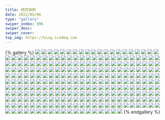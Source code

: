 ```yaml
---
title: 网页快照
date: 2022/05/06 
type: "gallery" 
swiper_index: 996
swiper_desc: 
swiper_cover: 
top_img: https://bing.icodeq.com 
---
```


{% gallery %}
![](https://alist.learnonly.xyz/d/!网页快照/time.run-us-west2.goorm.io/2022-08-13_15-58-34.png)
![](https://alist.learnonly.xyz/d/!网页快照/time.run-us-west2.goorm.io/2022-08-15_13-33-17.png)
![](https://alist.learnonly.xyz/d/!网页快照/time.run-us-west2.goorm.io/2022-08-15_19-01-31.png)
![](https://alist.learnonly.xyz/d/!网页快照/time.run-us-west2.goorm.io/2022-08-14_15-58-02.png)
![](https://alist.learnonly.xyz/d/!网页快照/time.run-us-west2.goorm.io/2022-08-15_09-58-55.png)
![](https://alist.learnonly.xyz/d/!网页快照/time.run-us-west2.goorm.io/2022-08-14_09-58-11.png)
![](https://alist.learnonly.xyz/d/!网页快照/time.run-us-west2.goorm.io/2022-08-14_06-59-17.png)
![](https://alist.learnonly.xyz/d/!网页快照/time.run-us-west2.goorm.io/2022-08-13_22-00-43.png)
![](https://alist.learnonly.xyz/d/!网页快照/time.run-us-west2.goorm.io/2022-08-15_21-58-20.png)
![](https://alist.learnonly.xyz/d/!网页快照/time.run-us-west2.goorm.io/2022-08-15_07-03-15.png)
![](https://alist.learnonly.xyz/d/!网页快照/time.run-us-west2.goorm.io/2022-08-14_18-58-26.png)
![](https://alist.learnonly.xyz/d/!网页快照/time.run-us-west2.goorm.io/2022-08-15_03-13-40.png)
![](https://alist.learnonly.xyz/d/!网页快照/time.run-us-west2.goorm.io/2022-08-13_18-58-36.png)
![](https://alist.learnonly.xyz/d/!网页快照/time.run-us-west2.goorm.io/2022-08-13_02-48-35.png)
![](https://alist.learnonly.xyz/d/!网页快照/time.run-us-west2.goorm.io/2022-08-13_13-17-39.png)
![](https://alist.learnonly.xyz/d/!网页快照/time.run-us-west2.goorm.io/2022-08-14_03-04-40.png)
![](https://alist.learnonly.xyz/d/!网页快照/time.run-us-west2.goorm.io/2022-08-15_15-59-40.png)
![](https://alist.learnonly.xyz/d/!网页快照/time.run-us-west2.goorm.io/2022-08-13_07-00-04.png)
![](https://alist.learnonly.xyz/d/!网页快照/time.run-us-west2.goorm.io/2022-08-13_09-58-09.png)
![](https://alist.learnonly.xyz/d/!网页快照/time.run-us-west2.goorm.io/2022-08-14_21-58-32.png)
![](https://alist.learnonly.xyz/d/!网页快照/time.run-us-west2.goorm.io/2022-08-15_04-53-45.png)
![](https://alist.learnonly.xyz/d/!网页快照/time.run-us-west2.goorm.io/2022-08-14_13-23-07.png)
![](https://alist.learnonly.xyz/d/!网页快照/time.run-us-west2.goorm.io/2022-08-14_04-19-36.png)
![](https://alist.learnonly.xyz/d/!网页快照/time.run-us-west2.goorm.io/2022-08-13_04-15-10.png)
![](https://alist.learnonly.xyz/d/!网页快照/vercel.pighog.repl.co/2022-08-13_22-00-09.png)
![](https://alist.learnonly.xyz/d/!网页快照/vercel.pighog.repl.co/2022-08-13_15-57-33.png)
![](https://alist.learnonly.xyz/d/!网页快照/vercel.pighog.repl.co/2022-08-15_15-59-06.png)
![](https://alist.learnonly.xyz/d/!网页快照/vercel.pighog.repl.co/2022-08-14_21-57-57.png)
![](https://alist.learnonly.xyz/d/!网页快照/vercel.pighog.repl.co/2022-08-13_09-57-36.png)
![](https://alist.learnonly.xyz/d/!网页快照/vercel.pighog.repl.co/2022-08-15_13-32-48.png)
![](https://alist.learnonly.xyz/d/!网页快照/vercel.pighog.repl.co/2022-08-14_18-57-55.png)
![](https://alist.learnonly.xyz/d/!网页快照/vercel.pighog.repl.co/2022-08-13_04-14-03.png)
![](https://alist.learnonly.xyz/d/!网页快照/vercel.pighog.repl.co/2022-08-15_09-57-12.png)
![](https://alist.learnonly.xyz/d/!网页快照/vercel.pighog.repl.co/2022-08-15_07-02-34.png)
![](https://alist.learnonly.xyz/d/!网页快照/vercel.pighog.repl.co/2022-08-13_06-58-28.png)
![](https://alist.learnonly.xyz/d/!网页快照/vercel.pighog.repl.co/2022-08-15_03-13-11.png)
![](https://alist.learnonly.xyz/d/!网页快照/vercel.pighog.repl.co/2022-08-14_06-58-42.png)
![](https://alist.learnonly.xyz/d/!网页快照/vercel.pighog.repl.co/2022-08-14_15-57-11.png)
![](https://alist.learnonly.xyz/d/!网页快照/vercel.pighog.repl.co/2022-08-14_03-04-10.png)
![](https://alist.learnonly.xyz/d/!网页快照/vercel.pighog.repl.co/2022-08-13_02-48-06.png)
![](https://alist.learnonly.xyz/d/!网页快照/vercel.pighog.repl.co/2022-08-13_13-17-10.png)
![](https://alist.learnonly.xyz/d/!网页快照/vercel.pighog.repl.co/2022-08-15_19-01-02.png)
![](https://alist.learnonly.xyz/d/!网页快照/vercel.pighog.repl.co/2022-08-14_13-19-40.png)
![](https://alist.learnonly.xyz/d/!网页快照/vercel.pighog.repl.co/2022-08-14_09-57-35.png)
![](https://alist.learnonly.xyz/d/!网页快照/vercel.pighog.repl.co/2022-08-15_21-57-47.png)
![](https://alist.learnonly.xyz/d/!网页快照/vercel.pighog.repl.co/2022-08-14_04-18-20.png)
![](https://alist.learnonly.xyz/d/!网页快照/vercel.pighog.repl.co/2022-08-15_04-53-15.png)
![](https://alist.learnonly.xyz/d/!网页快照/vercel.pighog.repl.co/2022-08-13_18-58-06.png)
![](https://alist.learnonly.xyz/d/!网页快照/alist.learnonly.xyz/2022-08-15_09-55-39.png)
![](https://alist.learnonly.xyz/d/!网页快照/alist.learnonly.xyz/2022-08-14_21-55-57.png)
![](https://alist.learnonly.xyz/d/!网页快照/alist.learnonly.xyz/2022-08-15_04-51-11.png)
![](https://alist.learnonly.xyz/d/!网页快照/alist.learnonly.xyz/2022-08-15_07-00-28.png)
![](https://alist.learnonly.xyz/d/!网页快照/alist.learnonly.xyz/2022-08-15_13-30-49.png)
![](https://alist.learnonly.xyz/d/!网页快照/alist.learnonly.xyz/2022-08-13_09-55-54.png)
![](https://alist.learnonly.xyz/d/!网页快照/alist.learnonly.xyz/2022-08-15_21-56-02.png)
![](https://alist.learnonly.xyz/d/!网页快照/alist.learnonly.xyz/2022-08-14_09-55-57.png)
![](https://alist.learnonly.xyz/d/!网页快照/alist.learnonly.xyz/2022-08-14_03-01-28.png)
![](https://alist.learnonly.xyz/d/!网页快照/alist.learnonly.xyz/2022-08-14_15-55-41.png)
![](https://alist.learnonly.xyz/d/!网页快照/alist.learnonly.xyz/2022-08-15_18-58-42.png)
![](https://alist.learnonly.xyz/d/!网页快照/alist.learnonly.xyz/2022-08-13_06-56-56.png)
![](https://alist.learnonly.xyz/d/!网页快照/alist.learnonly.xyz/2022-08-14_18-55-55.png)
![](https://alist.learnonly.xyz/d/!网页快照/alist.learnonly.xyz/2022-08-15_03-10-48.png)
![](https://alist.learnonly.xyz/d/!网页快照/alist.learnonly.xyz/2022-08-14_06-57-11.png)
![](https://alist.learnonly.xyz/d/!网页快照/alist.learnonly.xyz/2022-08-14_04-16-03.png)
![](https://alist.learnonly.xyz/d/!网页快照/alist.learnonly.xyz/2022-08-13_21-56-15.png)
![](https://alist.learnonly.xyz/d/!网页快照/alist.learnonly.xyz/2022-08-13_04-11-35.png)
![](https://alist.learnonly.xyz/d/!网页快照/alist.learnonly.xyz/2022-08-15_15-56-38.png)
![](https://alist.learnonly.xyz/d/!网页快照/alist.learnonly.xyz/2022-08-13_02-46-33.png)
![](https://alist.learnonly.xyz/d/!网页快照/alist.learnonly.xyz/2022-08-13_13-15-12.png)
![](https://alist.learnonly.xyz/d/!网页快照/alist.learnonly.xyz/2022-08-13_18-56-08.png)
![](https://alist.learnonly.xyz/d/!网页快照/alist.learnonly.xyz/2022-08-14_13-17-44.png)
![](https://alist.learnonly.xyz/d/!网页快照/alist.learnonly.xyz/2022-08-13_15-55-44.png)
![](https://alist.learnonly.xyz/d/!网页快照/img.pighog.repl.co/2022-08-13_21-59-05.png)
![](https://alist.learnonly.xyz/d/!网页快照/img.pighog.repl.co/2022-08-15_15-57-49.png)
![](https://alist.learnonly.xyz/d/!网页快照/img.pighog.repl.co/2022-08-13_06-57-43.png)
![](https://alist.learnonly.xyz/d/!网页快照/img.pighog.repl.co/2022-08-13_18-56-48.png)
![](https://alist.learnonly.xyz/d/!网页快照/img.pighog.repl.co/2022-08-15_21-56-45.png)
![](https://alist.learnonly.xyz/d/!网页快照/img.pighog.repl.co/2022-08-15_04-52-25.png)
![](https://alist.learnonly.xyz/d/!网页快照/img.pighog.repl.co/2022-08-14_18-56-37.png)
![](https://alist.learnonly.xyz/d/!网页快照/img.pighog.repl.co/2022-08-15_18-59-57.png)
![](https://alist.learnonly.xyz/d/!网页快照/img.pighog.repl.co/2022-08-15_09-56-22.png)
![](https://alist.learnonly.xyz/d/!网页快照/img.pighog.repl.co/2022-08-14_15-56-22.png)
![](https://alist.learnonly.xyz/d/!网页快照/img.pighog.repl.co/2022-08-15_03-12-09.png)
![](https://alist.learnonly.xyz/d/!网页快照/img.pighog.repl.co/2022-08-13_15-56-30.png)
![](https://alist.learnonly.xyz/d/!网页快照/img.pighog.repl.co/2022-08-14_21-56-39.png)
![](https://alist.learnonly.xyz/d/!网页快照/img.pighog.repl.co/2022-08-13_02-47-19.png)
![](https://alist.learnonly.xyz/d/!网页快照/img.pighog.repl.co/2022-08-13_09-56-35.png)
![](https://alist.learnonly.xyz/d/!网页快照/img.pighog.repl.co/2022-08-13_13-16-09.png)
![](https://alist.learnonly.xyz/d/!网页快照/img.pighog.repl.co/2022-08-14_13-18-53.png)
![](https://alist.learnonly.xyz/d/!网页快照/img.pighog.repl.co/2022-08-15_13-31-35.png)
![](https://alist.learnonly.xyz/d/!网页快照/img.pighog.repl.co/2022-08-13_04-12-23.png)
![](https://alist.learnonly.xyz/d/!网页快照/img.pighog.repl.co/2022-08-14_04-16-42.png)
![](https://alist.learnonly.xyz/d/!网页快照/img.pighog.repl.co/2022-08-14_09-56-47.png)
![](https://alist.learnonly.xyz/d/!网页快照/img.pighog.repl.co/2022-08-14_06-57-49.png)
![](https://alist.learnonly.xyz/d/!网页快照/img.pighog.repl.co/2022-08-14_03-02-07.png)
![](https://alist.learnonly.xyz/d/!网页快照/img.pighog.repl.co/2022-08-15_07-01-44.png)
![](https://alist.learnonly.xyz/d/!网页快照/one.pighog.repl.co/2022-08-15_19-00-55.png)
![](https://alist.learnonly.xyz/d/!网页快照/one.pighog.repl.co/2022-08-15_15-58-59.png)
![](https://alist.learnonly.xyz/d/!网页快照/one.pighog.repl.co/2022-08-15_09-57-04.png)
![](https://alist.learnonly.xyz/d/!网页快照/one.pighog.repl.co/2022-08-15_03-13-03.png)
![](https://alist.learnonly.xyz/d/!网页快照/one.pighog.repl.co/2022-08-15_07-02-27.png)
![](https://alist.learnonly.xyz/d/!网页快照/one.pighog.repl.co/2022-08-13_15-57-25.png)
![](https://alist.learnonly.xyz/d/!网页快照/one.pighog.repl.co/2022-08-15_13-32-41.png)
![](https://alist.learnonly.xyz/d/!网页快照/one.pighog.repl.co/2022-08-14_21-57-50.png)
![](https://alist.learnonly.xyz/d/!网页快照/one.pighog.repl.co/2022-08-14_04-18-13.png)
![](https://alist.learnonly.xyz/d/!网页快照/one.pighog.repl.co/2022-08-13_02-47-59.png)
![](https://alist.learnonly.xyz/d/!网页快照/one.pighog.repl.co/2022-08-15_21-57-40.png)
![](https://alist.learnonly.xyz/d/!网页快照/one.pighog.repl.co/2022-08-15_04-53-07.png)
![](https://alist.learnonly.xyz/d/!网页快照/one.pighog.repl.co/2022-08-14_06-58-34.png)
![](https://alist.learnonly.xyz/d/!网页快照/one.pighog.repl.co/2022-08-13_06-58-22.png)
![](https://alist.learnonly.xyz/d/!网页快照/one.pighog.repl.co/2022-08-14_13-19-32.png)
![](https://alist.learnonly.xyz/d/!网页快照/one.pighog.repl.co/2022-08-13_04-13-56.png)
![](https://alist.learnonly.xyz/d/!网页快照/one.pighog.repl.co/2022-08-14_18-57-48.png)
![](https://alist.learnonly.xyz/d/!网页快照/one.pighog.repl.co/2022-08-14_03-04-03.png)
![](https://alist.learnonly.xyz/d/!网页快照/one.pighog.repl.co/2022-08-14_15-57-04.png)
![](https://alist.learnonly.xyz/d/!网页快照/one.pighog.repl.co/2022-08-13_09-57-29.png)
![](https://alist.learnonly.xyz/d/!网页快照/one.pighog.repl.co/2022-08-13_22-00-01.png)
![](https://alist.learnonly.xyz/d/!网页快照/one.pighog.repl.co/2022-08-13_18-57-59.png)
![](https://alist.learnonly.xyz/d/!网页快照/one.pighog.repl.co/2022-08-13_13-17-03.png)
![](https://alist.learnonly.xyz/d/!网页快照/one.pighog.repl.co/2022-08-14_09-57-28.png)
![](https://alist.learnonly.xyz/d/!网页快照/todo.learnonly.xyz/2022-08-15_03-13-52.png)
![](https://alist.learnonly.xyz/d/!网页快照/todo.learnonly.xyz/2022-08-14_03-05-01.png)
![](https://alist.learnonly.xyz/d/!网页快照/todo.learnonly.xyz/2022-08-15_21-58-33.png)
![](https://alist.learnonly.xyz/d/!网页快照/todo.learnonly.xyz/2022-08-13_02-49-57.png)
![](https://alist.learnonly.xyz/d/!网页快照/todo.learnonly.xyz/2022-08-15_09-59-24.png)
![](https://alist.learnonly.xyz/d/!网页快照/todo.learnonly.xyz/2022-08-13_07-00-23.png)
![](https://alist.learnonly.xyz/d/!网页快照/todo.learnonly.xyz/2022-08-13_18-58-55.png)
![](https://alist.learnonly.xyz/d/!网页快照/todo.learnonly.xyz/2022-08-15_13-33-38.png)
![](https://alist.learnonly.xyz/d/!网页快照/todo.learnonly.xyz/2022-08-15_13-33-49.png)
![](https://alist.learnonly.xyz/d/!网页快照/todo.learnonly.xyz/2022-08-14_03-04-51.png)
![](https://alist.learnonly.xyz/d/!网页快照/todo.learnonly.xyz/2022-08-15_19-01-53.png)
![](https://alist.learnonly.xyz/d/!网页快照/todo.learnonly.xyz/2022-08-14_09-58-27.png)
![](https://alist.learnonly.xyz/d/!网页快照/todo.learnonly.xyz/2022-08-14_04-19-58.png)
![](https://alist.learnonly.xyz/d/!网页快照/todo.learnonly.xyz/2022-08-14_18-58-48.png)
![](https://alist.learnonly.xyz/d/!网页快照/todo.learnonly.xyz/2022-08-14_13-23-30.png)
![](https://alist.learnonly.xyz/d/!网页快照/todo.learnonly.xyz/2022-08-13_15-58-54.png)
![](https://alist.learnonly.xyz/d/!网页快照/todo.learnonly.xyz/2022-08-13_22-00-53.png)
![](https://alist.learnonly.xyz/d/!网页快照/todo.learnonly.xyz/2022-08-13_02-50-07.png)
![](https://alist.learnonly.xyz/d/!网页快照/todo.learnonly.xyz/2022-08-14_06-59-39.png)
![](https://alist.learnonly.xyz/d/!网页快照/todo.learnonly.xyz/2022-08-13_15-58-45.png)
![](https://alist.learnonly.xyz/d/!网页快照/todo.learnonly.xyz/2022-08-14_21-58-54.png)
![](https://alist.learnonly.xyz/d/!网页快照/todo.learnonly.xyz/2022-08-14_21-58-43.png)
![](https://alist.learnonly.xyz/d/!网页快照/todo.learnonly.xyz/2022-08-15_07-03-32.png)
![](https://alist.learnonly.xyz/d/!网页快照/todo.learnonly.xyz/2022-08-13_07-00-13.png)
![](https://alist.learnonly.xyz/d/!网页快照/todo.learnonly.xyz/2022-08-13_09-58-18.png)
![](https://alist.learnonly.xyz/d/!网页快照/todo.learnonly.xyz/2022-08-14_13-23-18.png)
![](https://alist.learnonly.xyz/d/!网页快照/todo.learnonly.xyz/2022-08-15_16-00-02.png)
![](https://alist.learnonly.xyz/d/!网页快照/todo.learnonly.xyz/2022-08-14_09-58-39.png)
![](https://alist.learnonly.xyz/d/!网页快照/todo.learnonly.xyz/2022-08-15_04-54-06.png)
![](https://alist.learnonly.xyz/d/!网页快照/todo.learnonly.xyz/2022-08-14_04-19-47.png)
![](https://alist.learnonly.xyz/d/!网页快照/todo.learnonly.xyz/2022-08-15_04-53-56.png)
![](https://alist.learnonly.xyz/d/!网页快照/todo.learnonly.xyz/2022-08-15_19-01-42.png)
![](https://alist.learnonly.xyz/d/!网页快照/todo.learnonly.xyz/2022-08-13_04-15-30.png)
![](https://alist.learnonly.xyz/d/!网页快照/todo.learnonly.xyz/2022-08-14_15-58-15.png)
![](https://alist.learnonly.xyz/d/!网页快照/todo.learnonly.xyz/2022-08-15_03-14-03.png)
![](https://alist.learnonly.xyz/d/!网页快照/todo.learnonly.xyz/2022-08-13_04-15-19.png)
![](https://alist.learnonly.xyz/d/!网页快照/todo.learnonly.xyz/2022-08-13_22-01-02.png)
![](https://alist.learnonly.xyz/d/!网页快照/todo.learnonly.xyz/2022-08-14_15-58-26.png)
![](https://alist.learnonly.xyz/d/!网页快照/todo.learnonly.xyz/2022-08-13_18-58-46.png)
![](https://alist.learnonly.xyz/d/!网页快照/todo.learnonly.xyz/2022-08-14_06-59-28.png)
![](https://alist.learnonly.xyz/d/!网页快照/todo.learnonly.xyz/2022-08-15_21-58-44.png)
![](https://alist.learnonly.xyz/d/!网页快照/todo.learnonly.xyz/2022-08-13_13-18-00.png)
![](https://alist.learnonly.xyz/d/!网页快照/todo.learnonly.xyz/2022-08-15_07-03-43.png)
![](https://alist.learnonly.xyz/d/!网页快照/todo.learnonly.xyz/2022-08-14_18-58-37.png)
![](https://alist.learnonly.xyz/d/!网页快照/todo.learnonly.xyz/2022-08-13_09-58-28.png)
![](https://alist.learnonly.xyz/d/!网页快照/todo.learnonly.xyz/2022-08-15_09-59-13.png)
![](https://alist.learnonly.xyz/d/!网页快照/todo.learnonly.xyz/2022-08-15_15-59-51.png)
![](https://alist.learnonly.xyz/d/!网页快照/todo.learnonly.xyz/2022-08-13_13-17-49.png)
![](https://alist.learnonly.xyz/d/!网页快照/space.bilibili.com/2022-08-15_13-30-59.png)
![](https://alist.learnonly.xyz/d/!网页快照/space.bilibili.com/2022-08-14_09-56-08.png)
![](https://alist.learnonly.xyz/d/!网页快照/space.bilibili.com/2022-08-15_03-10-59.png)
![](https://alist.learnonly.xyz/d/!网页快照/space.bilibili.com/2022-08-13_02-46-45.png)
![](https://alist.learnonly.xyz/d/!网页快照/space.bilibili.com/2022-08-14_06-57-21.png)
![](https://alist.learnonly.xyz/d/!网页快照/space.bilibili.com/2022-08-13_04-11-47.png)
![](https://alist.learnonly.xyz/d/!网页快照/space.bilibili.com/2022-08-14_03-01-40.png)
![](https://alist.learnonly.xyz/d/!网页快照/space.bilibili.com/2022-08-13_18-56-19.png)
![](https://alist.learnonly.xyz/d/!网页快照/space.bilibili.com/2022-08-15_07-00-43.png)
![](https://alist.learnonly.xyz/d/!网页快照/space.bilibili.com/2022-08-15_15-56-49.png)
![](https://alist.learnonly.xyz/d/!网页快照/space.bilibili.com/2022-08-13_13-15-27.png)
![](https://alist.learnonly.xyz/d/!网页快照/space.bilibili.com/2022-08-13_06-57-07.png)
![](https://alist.learnonly.xyz/d/!网页快照/space.bilibili.com/2022-08-13_21-56-27.png)
![](https://alist.learnonly.xyz/d/!网页快照/space.bilibili.com/2022-08-13_15-55-59.png)
![](https://alist.learnonly.xyz/d/!网页快照/space.bilibili.com/2022-08-14_21-56-08.png)
![](https://alist.learnonly.xyz/d/!网页快照/space.bilibili.com/2022-08-15_04-51-23.png)
![](https://alist.learnonly.xyz/d/!网页快照/space.bilibili.com/2022-08-14_13-17-54.png)
![](https://alist.learnonly.xyz/d/!网页快照/space.bilibili.com/2022-08-13_09-56-06.png)
![](https://alist.learnonly.xyz/d/!网页快照/space.bilibili.com/2022-08-15_09-55-50.png)
![](https://alist.learnonly.xyz/d/!网页快照/space.bilibili.com/2022-08-14_15-55-52.png)
![](https://alist.learnonly.xyz/d/!网页快照/space.bilibili.com/2022-08-15_18-58-54.png)
![](https://alist.learnonly.xyz/d/!网页快照/space.bilibili.com/2022-08-14_18-56-05.png)
![](https://alist.learnonly.xyz/d/!网页快照/space.bilibili.com/2022-08-15_21-56-13.png)
![](https://alist.learnonly.xyz/d/!网页快照/space.bilibili.com/2022-08-14_04-16-13.png)
![](https://alist.learnonly.xyz/d/!网页快照/news.pigp.repl.co/2022-08-15_03-13-33.png)
![](https://alist.learnonly.xyz/d/!网页快照/news.pigp.repl.co/2022-08-15_15-59-32.png)
![](https://alist.learnonly.xyz/d/!网页快照/news.pigp.repl.co/2022-08-15_21-58-13.png)
![](https://alist.learnonly.xyz/d/!网页快照/news.pigp.repl.co/2022-08-15_04-53-37.png)
![](https://alist.learnonly.xyz/d/!网页快照/news.pigp.repl.co/2022-08-13_18-58-28.png)
![](https://alist.learnonly.xyz/d/!网页快照/news.pigp.repl.co/2022-08-13_15-58-27.png)
![](https://alist.learnonly.xyz/d/!网页快照/news.pigp.repl.co/2022-08-13_06-59-56.png)
![](https://alist.learnonly.xyz/d/!网页快照/news.pigp.repl.co/2022-08-14_18-58-18.png)
![](https://alist.learnonly.xyz/d/!网页快照/news.pigp.repl.co/2022-08-13_04-15-01.png)
![](https://alist.learnonly.xyz/d/!网页快照/news.pigp.repl.co/2022-08-15_13-33-10.png)
![](https://alist.learnonly.xyz/d/!网页快照/news.pigp.repl.co/2022-08-14_06-59-10.png)
![](https://alist.learnonly.xyz/d/!网页快照/news.pigp.repl.co/2022-08-14_09-58-03.png)
![](https://alist.learnonly.xyz/d/!网页快照/news.pigp.repl.co/2022-08-13_13-17-31.png)
![](https://alist.learnonly.xyz/d/!网页快照/news.pigp.repl.co/2022-08-13_22-00-35.png)
![](https://alist.learnonly.xyz/d/!网页快照/news.pigp.repl.co/2022-08-13_09-58-00.png)
![](https://alist.learnonly.xyz/d/!网页快照/news.pigp.repl.co/2022-08-14_03-04-33.png)
![](https://alist.learnonly.xyz/d/!网页快照/news.pigp.repl.co/2022-08-15_09-58-47.png)
![](https://alist.learnonly.xyz/d/!网页快照/news.pigp.repl.co/2022-08-14_15-57-54.png)
![](https://alist.learnonly.xyz/d/!网页快照/news.pigp.repl.co/2022-08-14_21-58-23.png)
![](https://alist.learnonly.xyz/d/!网页快照/news.pigp.repl.co/2022-08-15_07-03-07.png)
![](https://alist.learnonly.xyz/d/!网页快照/news.pigp.repl.co/2022-08-13_02-48-28.png)
![](https://alist.learnonly.xyz/d/!网页快照/news.pigp.repl.co/2022-08-14_04-19-28.png)
![](https://alist.learnonly.xyz/d/!网页快照/news.pigp.repl.co/2022-08-15_19-01-23.png)
![](https://alist.learnonly.xyz/d/!网页快照/news.pigp.repl.co/2022-08-14_13-22-59.png)
![](https://alist.learnonly.xyz/d/!网页快照/pighog.vercel.app/2022-08-15_21-56-36.png)
![](https://alist.learnonly.xyz/d/!网页快照/pighog.vercel.app/2022-08-15_09-56-13.png)
![](https://alist.learnonly.xyz/d/!网页快照/pighog.vercel.app/2022-08-15_04-52-16.png)
![](https://alist.learnonly.xyz/d/!网页快照/pighog.vercel.app/2022-08-14_13-18-16.png)
![](https://alist.learnonly.xyz/d/!网页快照/pighog.vercel.app/2022-08-14_15-56-13.png)
![](https://alist.learnonly.xyz/d/!网页快照/pighog.vercel.app/2022-08-15_07-01-34.png)
![](https://alist.learnonly.xyz/d/!网页快照/pighog.vercel.app/2022-08-15_13-31-25.png)
![](https://alist.learnonly.xyz/d/!网页快照/pighog.vercel.app/2022-08-13_09-56-25.png)
![](https://alist.learnonly.xyz/d/!网页快照/pighog.vercel.app/2022-08-14_04-16-33.png)
![](https://alist.learnonly.xyz/d/!网页快照/pighog.vercel.app/2022-08-14_06-57-40.png)
![](https://alist.learnonly.xyz/d/!网页快照/pighog.vercel.app/2022-08-13_15-56-21.png)
![](https://alist.learnonly.xyz/d/!网页快照/pighog.vercel.app/2022-08-13_02-47-09.png)
![](https://alist.learnonly.xyz/d/!网页快照/pighog.vercel.app/2022-08-13_04-12-14.png)
![](https://alist.learnonly.xyz/d/!网页快照/pighog.vercel.app/2022-08-13_13-15-48.png)
![](https://alist.learnonly.xyz/d/!网页快照/pighog.vercel.app/2022-08-14_03-01-57.png)
![](https://alist.learnonly.xyz/d/!网页快照/pighog.vercel.app/2022-08-15_15-57-39.png)
![](https://alist.learnonly.xyz/d/!网页快照/pighog.vercel.app/2022-08-14_09-56-38.png)
![](https://alist.learnonly.xyz/d/!网页快照/pighog.vercel.app/2022-08-15_18-59-47.png)
![](https://alist.learnonly.xyz/d/!网页快照/pighog.vercel.app/2022-08-14_21-56-30.png)
![](https://alist.learnonly.xyz/d/!网页快照/pighog.vercel.app/2022-08-13_21-58-55.png)
![](https://alist.learnonly.xyz/d/!网页快照/pighog.vercel.app/2022-08-13_06-57-33.png)
![](https://alist.learnonly.xyz/d/!网页快照/pighog.vercel.app/2022-08-14_18-56-28.png)
![](https://alist.learnonly.xyz/d/!网页快照/pighog.vercel.app/2022-08-15_03-11-21.png)
![](https://alist.learnonly.xyz/d/!网页快照/pighog.vercel.app/2022-08-13_18-56-38.png)
![](https://alist.learnonly.xyz/d/!网页快照/blog.learnonly.xyz/2022-08-15_21-56-28.png)
![](https://alist.learnonly.xyz/d/!网页快照/blog.learnonly.xyz/2022-08-14_13-18-08.png)
![](https://alist.learnonly.xyz/d/!网页快照/blog.learnonly.xyz/2022-08-15_15-57-02.png)
![](https://alist.learnonly.xyz/d/!网页快照/blog.learnonly.xyz/2022-08-15_03-11-12.png)
![](https://alist.learnonly.xyz/d/!网页快照/blog.learnonly.xyz/2022-08-14_15-56-04.png)
![](https://alist.learnonly.xyz/d/!网页快照/blog.learnonly.xyz/2022-08-15_18-59-40.png)
![](https://alist.learnonly.xyz/d/!网页快照/blog.learnonly.xyz/2022-08-14_21-56-22.png)
![](https://alist.learnonly.xyz/d/!网页快照/blog.learnonly.xyz/2022-08-13_06-57-25.png)
![](https://alist.learnonly.xyz/d/!网页快照/blog.learnonly.xyz/2022-08-14_04-16-25.png)
![](https://alist.learnonly.xyz/d/!网页快照/blog.learnonly.xyz/2022-08-15_13-31-17.png)
![](https://alist.learnonly.xyz/d/!网页快照/blog.learnonly.xyz/2022-08-14_18-56-20.png)
![](https://alist.learnonly.xyz/d/!网页快照/blog.learnonly.xyz/2022-08-13_18-56-29.png)
![](https://alist.learnonly.xyz/d/!网页快照/blog.learnonly.xyz/2022-08-13_09-56-17.png)
![](https://alist.learnonly.xyz/d/!网页快照/blog.learnonly.xyz/2022-08-13_02-47-00.png)
![](https://alist.learnonly.xyz/d/!网页快照/blog.learnonly.xyz/2022-08-13_21-58-13.png)
![](https://alist.learnonly.xyz/d/!网页快照/blog.learnonly.xyz/2022-08-15_07-01-26.png)
![](https://alist.learnonly.xyz/d/!网页快照/blog.learnonly.xyz/2022-08-15_09-56-05.png)
![](https://alist.learnonly.xyz/d/!网页快照/blog.learnonly.xyz/2022-08-13_15-56-13.png)
![](https://alist.learnonly.xyz/d/!网页快照/blog.learnonly.xyz/2022-08-14_03-01-50.png)
![](https://alist.learnonly.xyz/d/!网页快照/blog.learnonly.xyz/2022-08-14_09-56-23.png)
![](https://alist.learnonly.xyz/d/!网页快照/blog.learnonly.xyz/2022-08-13_04-12-05.png)
![](https://alist.learnonly.xyz/d/!网页快照/blog.learnonly.xyz/2022-08-15_04-52-07.png)
![](https://alist.learnonly.xyz/d/!网页快照/blog.learnonly.xyz/2022-08-13_13-15-40.png)
![](https://alist.learnonly.xyz/d/!网页快照/blog.learnonly.xyz/2022-08-14_06-57-31.png)
{% endgallery %}
